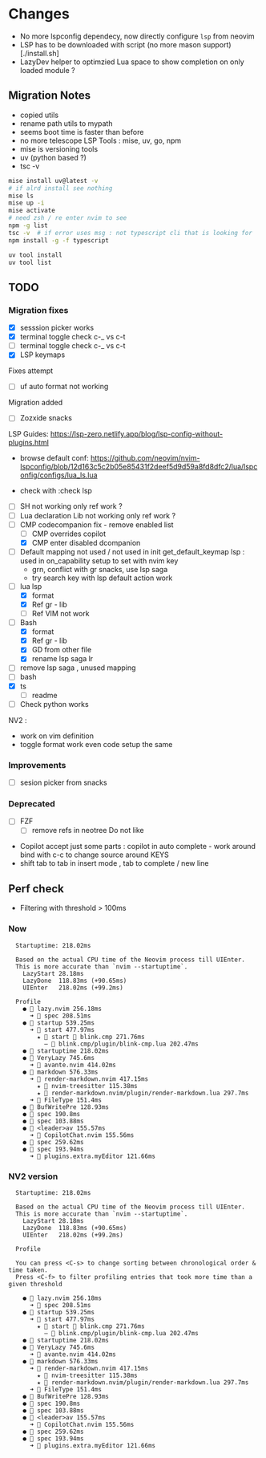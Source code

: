 # Changes

- No more lspconfig dependecy, now directly configure `lsp` from neovim
- LSP has to be downloaded with script (no more mason support)[./install.sh]
- LazyDev helper to optimzied Lua space to show completion on only loaded module ?

## Migration Notes

- copied utils
- rename path utils to mypath
- seems boot time is faster than before
- no more telescope
  LSP
  Tools : mise, uv, go, npm
- mise is versioning tools
- uv (python based ?)
- tsc -v

```sh
mise install uv@latest -v
# if alrd install see nothing
mise ls
mise up -i
mise activate
# need zsh / re enter nvim to see
npm -g list
tsc -v  # if error uses msg : not typescript cli that is looking for
npm install -g -f typescript

uv tool install
uv tool list
```

## TODO

### Migration fixes

- [x] sesssion picker works
- [x] terminal toggle check c-\_ vs c-t
- [ ] terminal toggle check c-\_ vs c-t
- [x] LSP keymaps

Fixes attempt

- [ ] uf auto format not working

Migration added

- [ ] Zozxide snacks

LSP
Guides: https://lsp-zero.netlify.app/blog/lsp-config-without-plugins.html

- browse default conf: https://github.com/neovim/nvim-lspconfig/blob/12d163c5c2b05e85431f2deef5d9d59a8fd8dfc2/lua/lspconfig/configs/lua_ls.lua

- check with :check lsp
- [ ] SH not working only ref work ?
- [ ] Lua declaration Lib not working only ref work ?
- [ ] CMP codecompanion fix - remove enabled list
  - [ ] CMP overrides copilot
  - [x] CMP enter
        disabled
        dcompanion
- [ ] Default mapping not used / not used in init get_default_keymap lsp : used in on_capability setup to set with nvim key
  - grn, conflict with gr snacks, use lsp saga
  - try search key with lsp default action work
- [ ] lua lsp
  - [x] format
  - [x] Ref gr - lib
  - [ ] Ref VIM not work
- [ ] Bash
  - [x] format
  - [x] Ref gr - lib
  - [x] GD from other file
  - [x] rename lsp saga lr
- [ ] remove lsp saga , unused mapping
- [ ] bash
- [x] ts
  - [ ] readme
- [ ] Check python works

NV2 :

- work on vim definition
- toggle format work even code setup the same

### Improvements

- [ ] sesion picker from snacks

### Deprecated

- [ ] FZF
  - [ ] remove refs in neotree
        Do not like
- Copilot accept just some parts : copilot in auto complete - work around bind with c-c to change source around
  KEYS
- shift tab to tab in insert mode , tab to complete / new line

## Perf check

- Filtering with threshold > 100ms

### Now

```
  Startuptime: 218.02ms

  Based on the actual CPU time of the Neovim process till UIEnter.
  This is more accurate than `nvim --startuptime`.
    LazyStart 28.18ms
    LazyDone  118.83ms (+90.65ms)
    UIEnter   218.02ms (+99.2ms)

  Profile
    ●  lazy.nvim 256.18ms
      ➜  spec 208.51ms
    ●  startup 539.25ms
      ➜  start 477.97ms
        ★  start  blink.cmp 271.76ms
          ‒  blink.cmp/plugin/blink-cmp.lua 202.47ms
    ●  startuptime 218.02ms
    ●  VeryLazy 745.6ms
      ➜  avante.nvim 414.02ms
    ●  markdown 576.33ms
      ➜  render-markdown.nvim 417.15ms
        ★  nvim-treesitter 115.38ms
        ★  render-markdown.nvim/plugin/render-markdown.lua 297.7ms
      ➜  FileType 151.4ms
    ●  BufWritePre 128.93ms
    ●  spec 190.8ms
    ●  spec 103.88ms
    ●  <leader>av 155.57ms
      ➜  CopilotChat.nvim 155.56ms
    ●  spec 259.62ms
    ●  spec 193.94ms
      ➜  plugins.extra.myEditor 121.66ms
```

### NV2 version

```
  Startuptime: 218.02ms

  Based on the actual CPU time of the Neovim process till UIEnter.
  This is more accurate than `nvim --startuptime`.
    LazyStart 28.18ms
    LazyDone  118.83ms (+90.65ms)
    UIEnter   218.02ms (+99.2ms)

  Profile

  You can press <C-s> to change sorting between chronological order & time taken.
  Press <C-f> to filter profiling entries that took more time than a given threshold

    ●  lazy.nvim 256.18ms
      ➜  spec 208.51ms
    ●  startup 539.25ms
      ➜  start 477.97ms
        ★  start  blink.cmp 271.76ms
          ‒  blink.cmp/plugin/blink-cmp.lua 202.47ms
    ●  startuptime 218.02ms
    ●  VeryLazy 745.6ms
      ➜  avante.nvim 414.02ms
    ●  markdown 576.33ms
      ➜  render-markdown.nvim 417.15ms
        ★  nvim-treesitter 115.38ms
        ★  render-markdown.nvim/plugin/render-markdown.lua 297.7ms
      ➜  FileType 151.4ms
    ●  BufWritePre 128.93ms
    ●  spec 190.8ms
    ●  spec 103.88ms
    ●  <leader>av 155.57ms
      ➜  CopilotChat.nvim 155.56ms
    ●  spec 259.62ms
    ●  spec 193.94ms
      ➜  plugins.extra.myEditor 121.66ms

```
